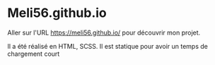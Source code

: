 # Meli56.github.io

Aller sur l'URL https://meli56.github.io/ pour découvrir mon projet.

Il a été réalisé en HTML, SCSS. Il est statique pour avoir un temps de chargement court 
